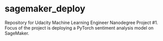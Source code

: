 # sagemaker_deploy
Repository for Udacity Machine Learning Engineer Nanodegree Project #1. Focus of the project is deploying a PyTorch sentiment analysis model on SageMaker.
